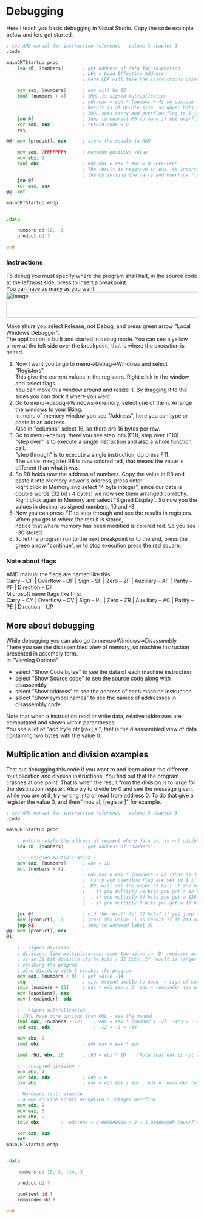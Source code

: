 # Debugging
Here I teach you basic debugging in Visual Studio. Copy the code example below and lets get started. <br>
```asm
; see AMD manual for instruction reference - volume 3 chapter 3
.code

mainCRTStartup proc
	lea r8, [numbers]		; get address of data for inspection
							; LEA = Load Effective Address:
							; here LEA will take the instructions pointer and add it with the offset to "numbers"

	mov eax, [numbers]		; eax will be 10
	imul [numbers + 4]		; IMUL is signed multiplication
							; edx:eax = eax * [number + 4] so edx:eax = eax * -3
							; Result is of double size, so upper bits are in stored in 'D' register
							; IMUL sets carry and overflow flag to 1 if the result overflowed
	jno @f					; Jump to nearest @@ forward if not overflow 
	xor eax, eax			; return code = 0
	ret

@@:	mov [product], eax		; store the result in RAM

	mov eax, 7FFFFFFFh		; maximum positive value
	mov ebx, 2
	imul ebx				; edx:eax = eax * ebx = 0:FFFFFFFEh
							; The result is negative in eax, so incorrect
							; therby setting the carry and overflow flags to 1
	jno @f
	xor eax, eax	
@@:	ret

mainCRTStartup endp


.data

	numbers dd 10, -3
	product dd ?

end
```

### Instructions
To debug you must specify where the program shall halt, in the source code at the leftmost side, press to insert a breakpoint. <br>
You can have as many as you want. <br>
<img width="662" height="67" alt="image" src="https://github.com/user-attachments/assets/2bc0559d-bc6b-4217-a960-241e80fb29af" /> <br>

Make shure you select Release, not Debug, and press green arrow "Local Windows Debugger". <br>
The application is built and started in debug mode. You can see a yellow arrow at the left side over the breakpoint, that is where the execution is halted. <br>
1. Now I want you to go to menu->Debug->Windows and select "Registers". <br>
   This give the current values in the registers. Right click in the window and select flags. <br>
   You can move this window around and resize it. By dragging it to the sides you can dock it where you want. <br>
2. Go to menu->debug->Windows->memory, select one of them. Arrange the windows to your liking. <br>
   In menu of memory window you see "Address", here you can type or paste in an address.<br>
   Also in "columns" select 16, so there are 16 bytes per row.<br>
3. Go to menu->debug, there you see step into (F11), step over (F10).<br>
	"step over" is to execute a single instruction and also a whole function call. <br>
	"step through" is to execute a single instruction, do press F11. <br>
 The value in register R8 is now colored red, that means the value is different than what it was. <br>
4. So R8 holds now the address of numbers. Copy the value in R8 and paste it into Memory viewer's address, press enter. <br>
  Right click in Memory and select "4 byte integer", since our data is double words (32 bit / 4 bytes) we now see them arranged correctly. <br>
  Right click again in Memory and select "Signed Display". So now you the values in decimal as signed numbers, 10 and -3. <br>
5. Now you can press F11 to step through and see the results in registers. When you get to where the result is stored, <br>
   notice that where memory has been modified is colored red. So you see -30 stored.
6. To let the program run to the next breakpoint or to the end, press the green arrow "continue", or to stop execution press the red square. <br>
  
### Note about flags
AMD manual the flags are named like this: <br>
Carry – CF | Overflow – OF | Sign – SF | Zero – ZF | Auxiliary – AF | Parity – PF | Direction – DF <br>
Microsoft name flags like this:	<br>
Carry – CY | Overflow – OV | Sign – PL | Zero – ZR | Auxiliary – AC | Parity – PE | Direction – UP

## More about debugging
While debugging you can also go to menu->Windows->Disassembly <br>
There you see the disassembled view of memory, so machine instruction presented in assembly form. <br>
In "Viewing Options":<br>
- select "Show Code bytes" to see the data of each machine instruction
- select "Show Source code" to see the source code along with disassembly
- select "Show address" to see the address of each machine instruction
- select "Show symbol names" to see the names of addressses in disassembly code

Note that when a instruction read or write data, relative addresses are computated and shown within parentheses. <br>
You see a lot of "add byte ptr [rax],al", that is the disassembled view of data containing two bytes with the value 0.

## Multiplication and division examples
Test out debugging this code if you want to and learn about the different multiplication and division instructions.
You find out that the program crashes at one point. That is when the result from the division is to large for the
destination register. Also try to divide by 0 and see the message given. while you are at it, try writing into or read from address 0.
To do that give a register the value 0, and then "mov al, [register]" for example.

```asm
; see AMD manual for instruction reference - volume 3 chapter 3
.code

mainCRTStartup proc
	
	; unfortunately the address of segment where data is, is not visible
	lea r8, [numbers]		; get address of "numbers"

	; - unsigned multiplication -
	mov eax, [numbers]		; eax = 10
	mul [numbers + 4]		
							; edx:eax = eax * [numbers + 4] (that is 3)
							;  carry and overflow flag are set to 1 if the result did not fit 32 bits
							;  MUL will set the upper 32 bits of the 64 bit result in edx
							;  - if you multiply 16 bits you get a 32 bit answer -> dx:ax
							;  - if you multiply 64 bits you get a 128 bits answer -> rdx:rax
							;  - if you multiply 8 bits you get a 16 bit answer in ax

	jnc @f					; did the result fit 32 bits? if yes jump to nearest @@ forward
	mov [product], -1		; store the value -1 as result if it did overflow
	jmp @1					; jump to unnamed label @1
@@: mov [product], eax
@1:
	
	; - signed division -
	; division, like multiplication, uses the value in 'D' register as the upper bits for the value
	; so in 32 bit division its 64 bits / 32 bits. If result is larger than 32 bits a integer overflow exception occures
	; crashing the program
	; also dividing with 0 crashes the program
	mov eax, [numbers + 8]	; get value -14
	cdq						; sign extend double to quad -> sign of eax is extended into edx
	idiv [numbers + 12]		; eax = edx:eax / 3  edx = remainder (so eax will be -4 and edx = -2 )
	mov [quotient], eax
	mov [remainder], edx
	
	; - signed multiplication
	; IMUL have more options than MUL - see the manual
	imul eax, [numbers + 12]	; eax = eax * [number + 12]  -4*3 = -12  (Note that edx is not affected in this case)
	add eax, edx				; -12 + -2 = -14

	mov ebx, 2
	imul ebx				; edx:eax = eax * ebx

	imul r9d, ebx, 10		; r9d = ebx * 10	(Note that edx is not affected in this case)

	; - unsigned division -
	mov ebx, 4
	xor edx, edx			; edx = 0
	div ebx					; eax = edx:eax / ebx , edx = remainder (eax = 3 edx = 2)

	; Hardware fault example
	; a #DE (divide error) exception - integer overflow
	mov edx, 2
	mov eax, 0
	mov ebx, 2
	idiv ebx		;  edx:eax = 2:00000000h / 2 = 1:00000000h (overflow as edx > 0)

	xor eax, eax
	ret
mainCRTStartup endp


.data

	numbers dd 10, 3, -14, 3

	product dd ?

	quotient dd ?
	remainder dd ?

end
```

